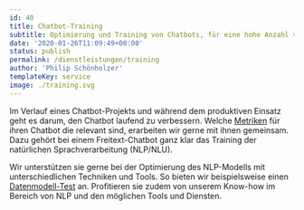 ```yaml
---
id: 40
title: Chatbot-Training
subtitle: Optimierung und Training von Chatbots, für eine hohe Anzahl verstandener Benutzerfragen und viele Anfragen beim Erstkontakt korrekt beantworten.
date: '2020-01-26T11:09:49+00:00'
status: publish
permalink: /dienstleistungen/training
author: 'Philip Schönholzer'
templateKey: service
image: ./training.svg
---
```


Im Verlauf eines Chatbot-Projekts und während dem produktiven Einsatz geht es darum, den Chatbot laufend zu verbessern. Welche [Metriken](/blog/chatbot-metriken/) für ihren Chatbot die relevant sind, erarbeiten wir gerne mit ihnen gemeinsam. Dazu gehört bei einem Freitext-Chatbot ganz klar das Training der natürlichen Sprachverarbeitung (NLP/NLU).

Wir unterstützen sie gerne bei der Optimierung des NLP-Modells mit unterschiedlichen Techniken und Tools. So bieten wir beispielsweise einen [Datenmodell-Test](https://apptiva.ch/datenmodell-eines-chatbots-testen/) an. Profitieren sie zudem von unserem Know-how im Bereich von NLP und den möglichen Tools und Diensten.
